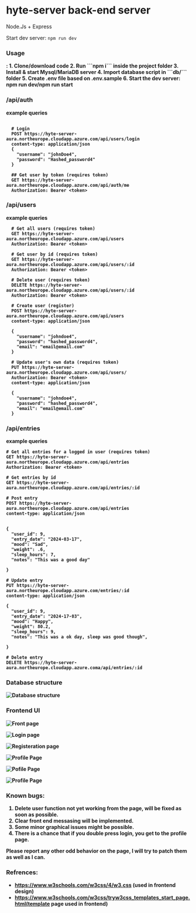 # hyte-server back-end server
Node.Js + Express

Start dev server: `npm run dev`
<h3><b>Usage<b></h3> :
1. Clone/download code
2. Run ```npm i``` inside the project folder
3. Install & start Mysql/MariaDB server
4. Import database script in ```db/``` folder
5. Create .env file based on .env.sample
6. Start the dev server: npm run dev/npm run start


<h3><b>/api/auth<b></h3>
example queries

```

  # Login
  POST https://hyte-server-aura.northeurope.cloudapp.azure.com/api/users/login
  content-type: application/json
  {
    "username": "johnDoe4",
    "password": "Hashed_password4"
  }

  ## Get user by token (requires token)
  GET https://hyte-server-aura.northeurope.cloudapp.azure.com/api/auth/me
  Authorization: Bearer <token>

```
<h3><b>/api/users<b></h3>

example queries

```
  # Get all users (requires token)
  GET https://hyte-server-aura.northeurope.cloudapp.azure.com/api/users
  Authorization: Bearer <token>

  # Get user by id (requires token)
  GET https://hyte-server-aura.northeurope.cloudapp.azure.com/api/users/:id
  Authorization: Bearer <token>

  # Delete user (requires token)
  DELETE https://hyte-server-aura.northeurope.cloudapp.azure.com/api/users/:id
  Authorization: Bearer <token>

  # Create user (register)
  POST https://hyte-server-aura.northeurope.cloudapp.azure.com/api/users
  content-type: application/json

  {
    "username": "johndoe4",
    "password": "hashed_password4",
    "email": "email@email.com"
  }

  # Update user's own data (requires token)
  PUT https://hyte-server-aura.northeurope.cloudapp.azure.com/api/users/
  Authorization: Bearer <token>
  content-type: application/json

  {
    "username": "johndoe4",
    "password": "hashed_password4",
    "email": "email@email.com"
  }
```


<h3><b>/api/entries<b></h3>

example queries
```
# Get all entries for a logged in user (requires token)
GET https://hyte-server-aura.northeurope.cloudapp.azure.com/api/entries
Authorization: Bearer <token>

# Get entries by id
GET https://hyte-server-aura.northeurope.cloudapp.azure.com/api/entries/:id

# Post entry
POST https://hyte-server-aura.northeurope.cloudapp.azure.com/api/entries
content-type: application/json


{
  "user_id": 9,
  "entry_date": "2024-03-17",
  "mood": "Sad",
  "weight": .6,
  "sleep_hours": 7,
  "notes": "This was a good day"

}

# Update entry
PUT https://hyte-server-aura.northeurope.cloudapp.azure.com/entries/:id
content-type: application/json

{
  "user_id": 9,
  "entry_date": "2024-17-03",
  "mood": "Happy",
  "weight": 80.2,
  "sleep_hours": 9,
  "notes": "This was a ok day, sleep was good though",

}

# Delete entry
DELETE https://hyte-server-aura.northeurope.cloudapp.azure.coma/api/entries/:id
```
<h3><b>Database structure<b></h3>

![Database structure](database.png)


<h3><b>Frontend UI<b></h3>


![Front page](Indexhtml.png)

![Login page](loginpage.png)

![Registeration page](registeration.png)

![Profile Page](profilepage1.png)

![Pofile Page](profilepage2.png)

![Profile Page](profilepage3.png)


<h3><b>Known bugs:<b></h3>


1. Delete user function not yet working from the page, will be fixed as soon as possible.
2. Clear front end messasing will be implemented.
3. Some minor graphical issues might be possible.
4. There is a chance that if you double press login, you get to the profile page.

Please report any other odd behavior on the page, I will try to patch them as well as I can.

<h3><b>Refrences:<b></h3>


- https://www.w3schools.com/w3css/4/w3.css (used in frontend design)
- https://www.w3schools.com/w3css/tryw3css_templates_start_page.html(template page used in frontend)





